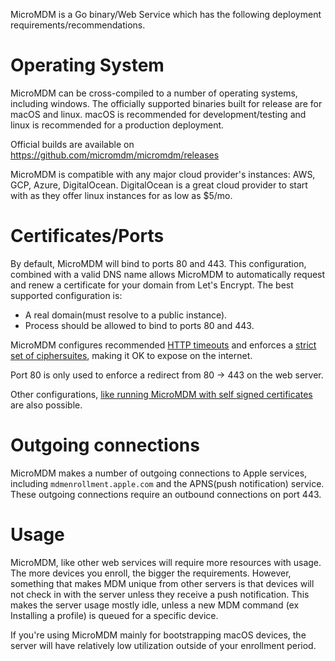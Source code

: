 MicroMDM is a Go binary/Web Service which has the following deployment requirements/recommendations.

# Operating System

MicroMDM can be cross-compiled to a number of operating systems, including windows. The officially supported binaries built for release are for macOS and linux. macOS is recommended for development/testing and linux is recommended for a production deployment.

Official builds are available on
https://github.com/micromdm/micromdm/releases

MicroMDM is compatible with any major cloud provider's instances: AWS, GCP, Azure, DigitalOcean.
DigitalOcean is a great cloud provider to start with as they offer linux instances for as low as $5/mo.

# Certificates/Ports

By default, MicroMDM will bind to ports 80 and 443. This configuration, combined with a valid DNS name allows MicroMDM to automatically request and renew a certificate for your domain from Let's Encrypt.
The best supported configuration is:

 - A real domain(must resolve to a public instance).
 - Process should be allowed to bind to ports 80 and 443.

MicroMDM configures recommended [HTTP timeouts](https://blog.cloudflare.com/exposing-go-on-the-internet/) and enforces a [strict set of ciphersuites](https://wiki.mozilla.org/Security/Server_Side_TLS#Modern_compatibility), making it OK to expose on the internet.

Port 80 is only used to enforce a redirect from 80 -> 443 on the web server.

Other configurations, [like running MicroMDM with self signed certificates](https://github.com/micromdm/micromdm/wiki/Using-MicroMDM-with-self-signed-certificates) are also possible.

# Outgoing connections

MicroMDM makes a number of outgoing connections to Apple services, including `mdmenrollment.apple.com` and the APNS(push notification) service. These outgoing connections require an outbound connections on port 443.

# Usage

MicroMDM, like other web services will require more resources with usage. The more devices you enroll, the bigger the requirements. However, something that makes MDM unique from other servers is that devices will not check in with the server unless they receive a push notification. This makes the server usage mostly idle, unless a new MDM command (ex Installing a profile) is queued for a specific device.

If you're using MicroMDM mainly for bootstrapping macOS devices, the server will have relatively low utilization outside of your enrollment period.

